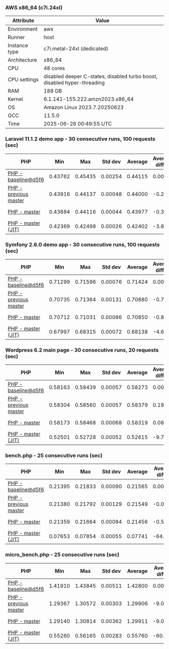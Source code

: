 ### AWS x86_64 (c7i.24xl)

|  Attribute    |     Value      |
|---------------|----------------|
| Environment   |aws|
| Runner        |host|
| Instance type |c7i.metal-24xl (dedicated)|
| Architecture  |x86_64
| CPU           |48 cores|
| CPU settings  |disabled deeper C-states, disabled turbo boost, disabled hyper-threading|
| RAM           |188 GB|
| Kernel        |6.1.141-155.222.amzn2023.x86_64|
| OS            |Amazon Linux 2023.7.20250623|
| GCC           |11.5.0|
| Time          |2025-06-26 00:49:55 UTC|

### Laravel 11.1.2 demo app - 30 consecutive runs, 100 requests (sec)

|     PHP     |     Min     |     Max     |    Std dev   |   Average  |  Average diff % |   Median   | Median diff % |     Memory    |
|-------------|-------------|-------------|--------------|------------|-----------------|------------|---------------|---------------|
|[PHP - baseline@d5f6](https://github.com/php/php-src/commit/d5f6e56610)|0.43762|0.45435|0.00254|0.44115|0.00%|0.44081|0.00%|42.01 MB|
|[PHP - previous master](https://github.com/php/php-src/commit/aab281546c)|0.43916|0.44137|0.00048|0.44000|-0.26%|0.43991|-0.20%|42.39 MB|
|[PHP - master](https://github.com/php/php-src/commit/8b61c49987)|0.43884|0.44116|0.00044|0.43977|-0.31%|0.43969|-0.26%|42.39 MB|
|[PHP - master (JIT)](https://github.com/php/php-src/commit/8b61c49987)|0.42369|0.42498|0.00026|0.42402|-3.88%|0.42398|-3.82%|51.49 MB|

### Symfony 2.6.0 demo app - 30 consecutive runs, 100 requests (sec)

|     PHP     |     Min     |     Max     |    Std dev   |   Average  |  Average diff % |   Median   | Median diff % |     Memory    |
|-------------|-------------|-------------|--------------|------------|-----------------|------------|---------------|---------------|
|[PHP - baseline@d5f6](https://github.com/php/php-src/commit/d5f6e56610)|0.71299|0.71596|0.00076|0.71424|0.00%|0.71428|0.00%|37.68 MB|
|[PHP - previous master](https://github.com/php/php-src/commit/aab281546c)|0.70735|0.71364|0.00131|0.70880|-0.76%|0.70851|-0.81%|38.37 MB|
|[PHP - master](https://github.com/php/php-src/commit/8b61c49987)|0.70712|0.71031|0.00086|0.70850|-0.80%|0.70829|-0.84%|38.37 MB|
|[PHP - master (JIT)](https://github.com/php/php-src/commit/8b61c49987)|0.67997|0.68315|0.00072|0.68138|-4.60%|0.68135|-4.61%|45.17 MB|

### Wordpress 6.2 main page - 30 consecutive runs, 20 requests (sec)

|     PHP     |     Min     |     Max     |    Std dev   |   Average  |  Average diff % |   Median   | Median diff % |     Memory    |
|-------------|-------------|-------------|--------------|------------|-----------------|------------|---------------|---------------|
|[PHP - baseline@d5f6](https://github.com/php/php-src/commit/d5f6e56610)|0.58163|0.58439|0.00057|0.58273|0.00%|0.58274|0.00%|43.41 MB|
|[PHP - previous master](https://github.com/php/php-src/commit/aab281546c)|0.58304|0.58560|0.00057|0.58379|0.18%|0.58363|0.15%|43.71 MB|
|[PHP - master](https://github.com/php/php-src/commit/8b61c49987)|0.58173|0.58468|0.00068|0.58319|0.08%|0.58323|0.09%|43.71 MB|
|[PHP - master (JIT)](https://github.com/php/php-src/commit/8b61c49987)|0.52501|0.52728|0.00052|0.52615|-9.71%|0.52615|-9.71%|61.48 MB|

### bench.php - 25 consecutive runs (sec)

|     PHP     |     Min     |     Max     |    Std dev   |   Average  |  Average diff % |   Median   | Median diff % |     Memory    |
|-------------|-------------|-------------|--------------|------------|-----------------|------------|---------------|---------------|
|[PHP - baseline@d5f6](https://github.com/php/php-src/commit/d5f6e56610)|0.21395|0.21833|0.00090|0.21565|0.00%|0.21550|0.00%|26.40 MB|
|[PHP - previous master](https://github.com/php/php-src/commit/aab281546c)|0.21380|0.21792|0.00129|0.21549|-0.07%|0.21499|-0.24%|26.74 MB|
|[PHP - master](https://github.com/php/php-src/commit/8b61c49987)|0.21359|0.21664|0.00084|0.21456|-0.50%|0.21436|-0.53%|26.74 MB|
|[PHP - master (JIT)](https://github.com/php/php-src/commit/8b61c49987)|0.07653|0.07854|0.00055|0.07741|-64.10%|0.07730|-64.13%|27.97 MB|

### micro_bench.php - 25 consecutive runs (sec)

|     PHP     |     Min     |     Max     |    Std dev   |   Average  |  Average diff % |   Median   | Median diff % |     Memory    |
|-------------|-------------|-------------|--------------|------------|-----------------|------------|---------------|---------------|
|[PHP - baseline@d5f6](https://github.com/php/php-src/commit/d5f6e56610)|1.41910|1.43845|0.00511|1.42800|0.00%|1.42767|0.00%|20.63 MB|
|[PHP - previous master](https://github.com/php/php-src/commit/aab281546c)|1.29367|1.30572|0.00303|1.29906|-9.03%|1.29895|-9.02%|21.01 MB|
|[PHP - master](https://github.com/php/php-src/commit/8b61c49987)|1.29140|1.30814|0.00362|1.29911|-9.03%|1.29907|-9.01%|21.01 MB|
|[PHP - master (JIT)](https://github.com/php/php-src/commit/8b61c49987)|0.55260|0.56165|0.00283|0.55760|-60.95%|0.55791|-60.92%|22.40 MB|
